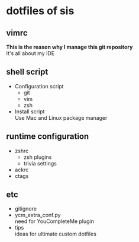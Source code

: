 dotfiles of sis
===============
vimrc
-----
**This is the reason why I manage this git repository**  
It's all about my IDE

shell script
------------
- Configuration script
    - git
    - vim
    - zsh
- Install script  
    Use Mac and Linux package manager

runtime configuration
---------------------
- zshrc
    - zsh plugins
    - trivia settings
- ackrc
- ctags

etc
---
- gitignore
- ycm_extra_conf.py  
need for YouCompleteMe plugin
- tips  
ideas for ultimate custom dotfiles
